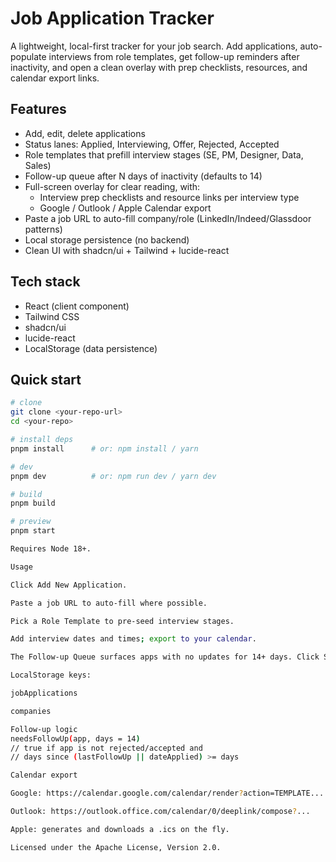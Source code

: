 # Job Application Tracker

A lightweight, local-first tracker for your job search. Add applications, auto-populate interviews from role templates, get follow-up reminders after inactivity, and open a clean overlay with prep checklists, resources, and calendar export links.

## Features

- Add, edit, delete applications
- Status lanes: Applied, Interviewing, Offer, Rejected, Accepted
- Role templates that prefill interview stages (SE, PM, Designer, Data, Sales)
- Follow-up queue after N days of inactivity (defaults to 14)
- Full-screen overlay for clear reading, with:
  - Interview prep checklists and resource links per interview type
  - Google / Outlook / Apple Calendar export
- Paste a job URL to auto-fill company/role (LinkedIn/Indeed/Glassdoor patterns)
- Local storage persistence (no backend)
- Clean UI with shadcn/ui + Tailwind + lucide-react

## Tech stack

- React (client component)
- Tailwind CSS
- shadcn/ui
- lucide-react
- LocalStorage (data persistence)

## Quick start

```bash
# clone
git clone <your-repo-url>
cd <your-repo>

# install deps
pnpm install      # or: npm install / yarn

# dev
pnpm dev          # or: npm run dev / yarn dev

# build
pnpm build

# preview
pnpm start

Requires Node 18+.

Usage

Click Add New Application.

Paste a job URL to auto-fill where possible.

Pick a Role Template to pre-seed interview stages.

Add interview dates and times; export to your calendar.

The Follow-up Queue surfaces apps with no updates for 14+ days. Click Send Follow-up to open an email and auto-stamp lastFollowUp.

LocalStorage keys:

jobApplications

companies

Follow-up logic
needsFollowUp(app, days = 14)
// true if app is not rejected/accepted and
// days since (lastFollowUp || dateApplied) >= days

Calendar export

Google: https://calendar.google.com/calendar/render?action=TEMPLATE...

Outlook: https://outlook.office.com/calendar/0/deeplink/compose?...

Apple: generates and downloads a .ics on the fly.

Licensed under the Apache License, Version 2.0.




